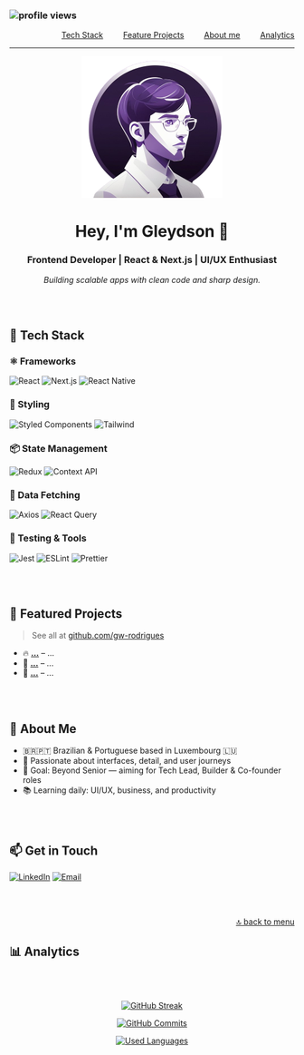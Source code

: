 <a name="skills" id="menu"></a>

### ![profile views](https://komarev.com/ghpvc/?username=gw-rodrigues&color=blue&label=VIEWS&style=flat-square)

<p align="right">
  <a href="#techstack">Tech Stack</a> &nbsp; &nbsp; &nbsp; &nbsp; <a href="#projects">Feature Projects</a> &nbsp; &nbsp; &nbsp; &nbsp; <a href="#aboutme">About me</a> &nbsp; &nbsp; &nbsp; &nbsp; <a href="#analytics">Analytics</a>
</p>

---

<div align="center">

![Banner](./assets/logo.png)

</div>

<h1 align="center">Hey, I'm Gleydson 👋</h1>
<h3 align="center">
  Frontend Developer | React & Next.js | UI/UX Enthusiast
</h3>
<p align="center">
  <em>Building scalable apps with clean code and sharp design.</em>
</p>

<a name="techstack" id="techstack"></a>

<br/><br/>

## 🚀 Tech Stack

### ⚛️ Frameworks

![React](https://img.shields.io/badge/React-20232A?style=for-the-badge&logo=react&logoColor=61DAFB)
![Next.js](https://img.shields.io/badge/Next.js-000000?style=for-the-badge&logo=nextdotjs&logoColor=white)
![React Native](https://img.shields.io/badge/React_Native-20232A?style=for-the-badge&logo=react&logoColor=61DAFB)

### 🎨 Styling

![Styled Components](https://img.shields.io/badge/Styled--Components-db7093?style=for-the-badge&logo=styled-components&logoColor=white)
![Tailwind](https://img.shields.io/badge/Tailwind_CSS-38B2AC?style=for-the-badge&logo=tailwind-css&logoColor=white)

### 📦 State Management

![Redux](https://img.shields.io/badge/Redux-593D88?style=for-the-badge&logo=redux&logoColor=white)
![Context API](https://img.shields.io/badge/Context_API-61DAFB?style=for-the-badge&logo=react&logoColor=white)

### 🔄 Data Fetching

![Axios](https://img.shields.io/badge/Axios-5A29E4?style=for-the-badge&logo=axios&logoColor=white)
![React Query](https://img.shields.io/badge/React_Query-FF4154?style=for-the-badge&logo=reactquery&logoColor=white)

### 🧪 Testing & Tools

![Jest](https://img.shields.io/badge/Jest-C21325?style=for-the-badge&logo=jest&logoColor=white)
![ESLint](https://img.shields.io/badge/ESLint-4B32C3?style=for-the-badge&logo=eslint&logoColor=white)
![Prettier](https://img.shields.io/badge/Prettier-F7BA3E?style=for-the-badge&logo=prettier&logoColor=white)

<a name="projects" id="projects"></a>
<br/><br/>

## 📂 Featured Projects

> See all at [github.com/gw-rodrigues](https://github.com/gw-rodrigues?tab=repositories)

- 🔥 **[...](https://github.com/gw-rodrigues/)** – ...
- 💬 **[...](https://github.com/gw-rodrigues/)** – ...
- 🧹 **[...](https://github.com/gw-rodrigues/)** – ...

<a name="aboutme" id="aboutme"></a><br/><br/>

## 🧭 About Me

- 🇧🇷🇵🇹 Brazilian & Portuguese based in Luxembourg 🇱🇺
- 🎨 Passionate about interfaces, detail, and user journeys
- 🎯 Goal: Beyond Senior — aiming for Tech Lead, Builder & Co-founder roles
- 📚 Learning daily: UI/UX, business, and productivity

<br/><br/>

## 📫 Get in Touch

[![LinkedIn](https://img.shields.io/badge/LinkedIn-0A66C2?style=for-the-badge&logo=linkedin&logoColor=white)](https://www.linkedin.com/in/gw-rodrigues/)
[![Email](https://img.shields.io/badge/Email-D14836?style=for-the-badge&logo=gmail&logoColor=white)](mailto:gleydso.rodrigues@gmail.com)

<div align="right">
    <a name="analytics" id="analytics"></a><br/><br/>

[🔝 back to menu](#menu)

  </div>

## 📊 Analytics

<br/><br/>

  <div align="center">
  
  [![GitHub Streak](https://github-readme-streak-stats.herokuapp.com?user=gw-rodrigues&theme=tokyonight&hide_border=true&date_format=M%20j%5B%2C%20Y%5D&ring=DD6A36&fire=DD6A36&currStreakNum=FFE731&currStreakLabel=FFE731)](https://github.com/gw-rodrigues?tab=repositories)
    
  </div>
  
  <div align="center">
  
  [![GitHub Commits](https://github-readme-stats.vercel.app/api?username=gw-rodrigues&show_icons=true&hide_border=true&hide_title=true&include_all_commits=true&count_private=true&theme=tokyonight)](https://github.com/gw-rodrigues?tab=repositories)
  
  </div>
  
  <div align="center">
  
  [![Used Languages](https://github-readme-stats.vercel.app/api/top-langs/?username=gw-rodrigues&hide_title=true&hide_border=true&theme=tokyonight&layout=compact)](https://github.com/gw-rodrigues?tab=repositories)

  </div>
  
  <br/><br/>
  
</div>
